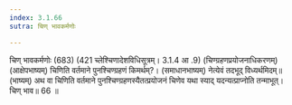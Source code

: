 ```yaml
---
index: 3.1.66
sutra: चिण् भावकर्मणोः

---
```

 चिण् भावकर्मणोः (683) (421 च्लेश्चिणादेशविधिसूत्रम्। 3.1.4 आ .9) (चिण्ग्रहणप्रयोजनाधिकरणम्) (आक्षेपभाष्यम्) चिणिति वर्तमाने पुनश्चिण्ग्रहणं किमर्थम्?। (समाधानभाष्यम्) नेत्येवं तदभूद् विध्यर्थमिदम्॥ (भाष्यम्) अथ वा चिणिति वर्तमाने पुनश्चिण्ग्रहणस्यैतत्प्रयोजनं चिणेव यथा स्याद् यदन्यत्प्राप्नोति तन्माभूत्। चिण् भाव॥ 66 ॥ 